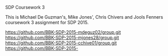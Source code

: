 SDP Coursework 3

This is Michael De Guzman's, Mike Jones', Chris Chivers and Jools Fenners coursework 3 assignment
for SDP 2015.

https://github.com/BBK-SDP-2015-mdeguz02/group.git
https://github.com/BBK-SDP-2015-mjones28/group.git
https://github.com/BBK-SDP-2015-cchive01/group.git
https://github.com/BBK-SDP-2015-
